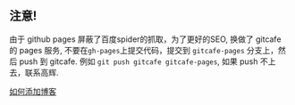## 注意!

由于 github pages 屏蔽了百度spider的抓取，为了更好的SEO, 换做了 gitcafe 的 pages 服务, 不要在`gh-pages`上提交代码，提交到 `gitcafe-pages` 分支上，然后 push 到 gitcafe. 例如 `git push gitcafe gitcafe-pages`, 如果 push 不上去，联系高辉.



[如何添加博客](https://github.com/microwise-system/products/wiki/如何添加博客)
